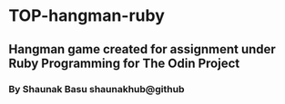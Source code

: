 # TOP-hangman-ruby
## Hangman game created for assignment under Ruby Programming for The Odin Project
### By Shaunak Basu shaunakhub@github
